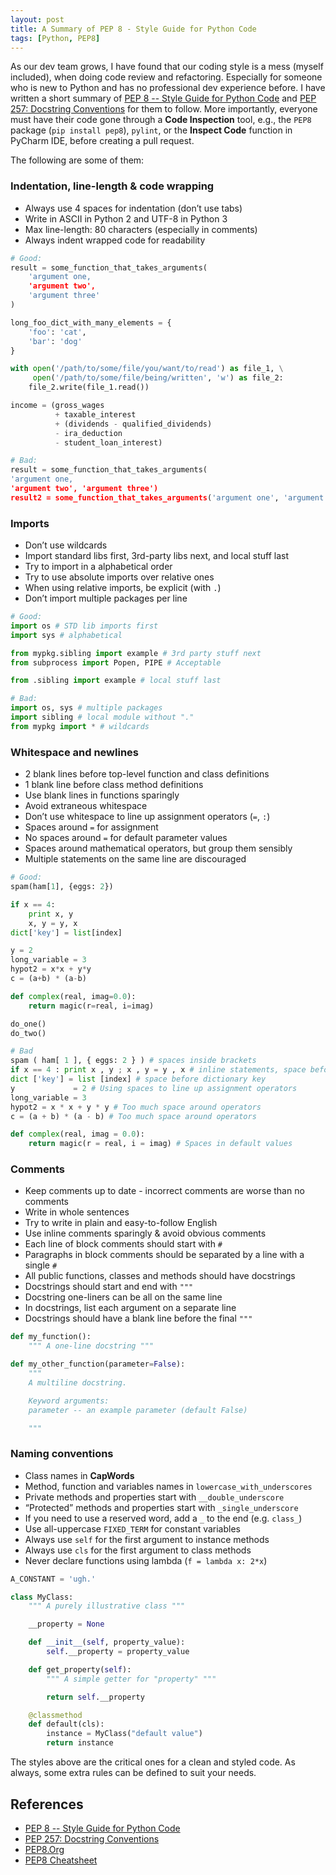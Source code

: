```yaml
---
layout: post
title: A Summary of PEP 8 - Style Guide for Python Code
tags: [Python, PEP8]
---
```


As our dev team grows, I have found that our coding style is a mess (myself included), when doing code review and refactoring. Especially for someone who is new to Python and has no professional dev experience before. I have written a short summary of [PEP 8 -- Style Guide for Python Code](https://www.python.org/dev/peps/pep-0008/) and [PEP 257: Docstring Conventions](https://www.python.org/dev/peps/pep-0257/) for them to follow. More importantly, everyone must have their code gone through a **Code Inspection** tool, e.g., the `PEP8` package (`pip install pep8`), `pylint`, or the **Inspect Code** function in PyCharm IDE, before creating a pull request.

The following are some of them:

### Indentation, line-length & code wrapping

- Always use 4 spaces for indentation (don’t use tabs)
- Write in ASCII in Python 2 and UTF-8 in Python 3
- Max line-length: 80 characters (especially in comments)
- Always indent wrapped code for readability

```python
# Good:
result = some_function_that_takes_arguments(
    'argument one,
    'argument two',
    'argument three'
)

long_foo_dict_with_many_elements = {
    'foo': 'cat',
    'bar': 'dog'
}

with open('/path/to/some/file/you/want/to/read') as file_1, \
     open('/path/to/some/file/being/written', 'w') as file_2:
    file_2.write(file_1.read())

income = (gross_wages
          + taxable_interest
          + (dividends - qualified_dividends)
          - ira_deduction
          - student_loan_interest)

# Bad:
result = some_function_that_takes_arguments(
'argument one,
'argument two', 'argument three')
result2 = some_function_that_takes_arguments('argument one', 'argument two', 'argument three')
```

### Imports

- Don’t use wildcards
- Import standard libs first, 3rd-party libs next, and local stuff last
- Try to import in a alphabetical order
- Try to use absolute imports over relative ones
- When using relative imports, be explicit (with `.`)
- Don’t import multiple packages per line

```python
# Good:
import os # STD lib imports first
import sys # alphabetical

from mypkg.sibling import example # 3rd party stuff next
from subprocess import Popen, PIPE # Acceptable

from .sibling import example # local stuff last

# Bad:
import os, sys # multiple packages
import sibling # local module without "."
from mypkg import * # wildcards
```

### Whitespace and newlines

- 2 blank lines before top-level function and class definitions
- 1 blank line before class method definitions
- Use blank lines in functions sparingly
- Avoid extraneous whitespace
- Don’t use whitespace to line up assignment operators (`=`, `:`)
- Spaces around `=` for assignment
- No spaces around `=` for default parameter values
- Spaces around mathematical operators, but group them sensibly
- Multiple statements on the same line are discouraged

```python
# Good:
spam(ham[1], {eggs: 2})

if x == 4:
    print x, y
    x, y = y, x
dict['key'] = list[index]

y = 2
long_variable = 3
hypot2 = x*x + y*y
c = (a+b) * (a-b)

def complex(real, imag=0.0):
    return magic(r=real, i=imag)

do_one()
do_two()

# Bad
spam ( ham[ 1 ], { eggs: 2 } ) # spaces inside brackets
if x == 4 : print x , y ; x , y = y , x # inline statements, space before commas
dict ['key'] = list [index] # space before dictionary key
y             = 2 # Using spaces to line up assignment operators
long_variable = 3
hypot2 = x * x + y * y # Too much space around operators
c = (a + b) * (a - b) # Too much space around operators

def complex(real, imag = 0.0):
    return magic(r = real, i = imag) # Spaces in default values
```

### Comments

- Keep comments up to date - incorrect comments are worse than no comments
- Write in whole sentences
- Try to write in plain and easy-to-follow English
- Use inline comments sparingly & avoid obvious comments
- Each line of block comments should start with `#`
- Paragraphs in block comments should be separated by a line with a single `#`
- All public functions, classes and methods should have docstrings
- Docstrings should start and end with `"""`
- Docstring one-liners can be all on the same line
- In docstrings, list each argument on a separate line
- Docstrings should have a blank line before the final `"""`

```python
def my_function():
    """ A one-line docstring """

def my_other_function(parameter=False):
    """
    A multiline docstring.

    Keyword arguments:
    parameter -- an example parameter (default False)

    """
```

### Naming conventions

- Class names in **CapWords**
- Method, function and variables names in `lowercase_with_underscores`
- Private methods and properties start with `__double_underscore`
- “Protected” methods and properties start with `_single_underscore`
- If you need to use a reserved word, add a `_` to the end (e.g. `class_`)
- Use all-uppercase `FIXED_TERM` for constant variables
- Always use `self` for the first argument to instance methods
- Always use `cls` for the first argument to class methods
- Never declare functions using lambda (`f = lambda x: 2*x`)

```python
A_CONSTANT = 'ugh.'

class MyClass:
    """ A purely illustrative class """

    __property = None

    def __init__(self, property_value):
        self.__property = property_value

    def get_property(self):
        """ A simple getter for "property" """

        return self.__property

    @classmethod
    def default(cls):
        instance = MyClass("default value")
        return instance
```

The styles above are the critical ones for a clean and styled code. As always, some extra rules can be defined to suit your needs.

## References

- [PEP 8 -- Style Guide for Python Code](https://www.python.org/dev/peps/pep-0008/)
- [PEP 257: Docstring Conventions](https://www.python.org/dev/peps/pep-0257/)
- [PEP8.Org](http://pep8.org/)
- [PEP8 Cheatsheet](https://gist.github.com/RichardBronosky/454964087739a449da04)
